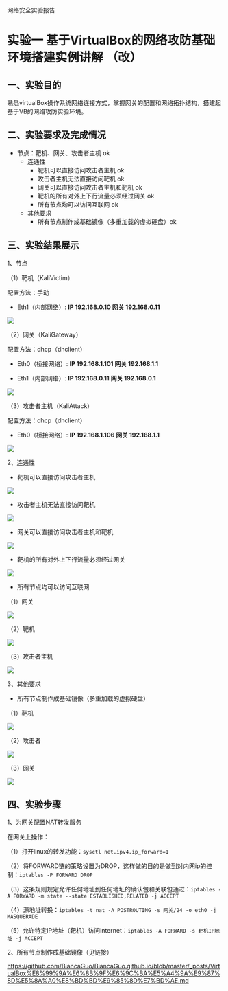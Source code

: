 网络安全实验报告

	
# 实验一 基于VirtualBox的网络攻防基础环境搭建实例讲解 （改） #

## 一、实验目的 ##

熟悉virtualBox操作系统网络连接方式，掌握网关的配置和网络拓扑结构，搭建起基于VB的网络攻防实验环境。

## 二、实验要求及完成情况 ##

 * 节点：靶机、网关、攻击者主机 ok
    * 连通性
        * 靶机可以直接访问攻击者主机 ok
        * 攻击者主机无法直接访问靶机 ok
        * 网关可以直接访问攻击者主机和靶机 ok
        * 靶机的所有对外上下行流量必须经过网关 ok
        * 所有节点均可以访问互联网 ok
    * 其他要求
        * 所有节点制作成基础镜像（多重加载的虚拟硬盘）ok
        

## 三、实验结果展示 ##

1、节点

（1）靶机（KaliVictim）

配置方法：手动

* Eth1（内部网络）: **IP 192.168.0.10  网关 192.168.0.11**

![](https://i.imgur.com/LJeGpYp.png)

（2）网关（KaliGateway）

配置方法：dhcp（dhclient）

* Eth0（桥接网络）: **IP 192.168.1.101  网关 192.168.1.1**
 
* Eth1（内部网络）: **IP 192.168.0.11   网关 192.168.0.1**

![](https://i.imgur.com/mPgr0AC.png)

（3）攻击者主机（KaliAttack）

配置方法：dhcp（dhclient）

* Eth0（桥接网络）: **IP 192.168.1.106   网关 192.168.1.1**
 
![](https://i.imgur.com/QMuAaSv.png)

2、连通性

* 靶机可以直接访问攻击者主机

![](https://i.imgur.com/iwij2mH.png)

* 攻击者主机无法直接访问靶机

![](https://i.imgur.com/lnmJCfz.png)

* 网关可以直接访问攻击者主机和靶机

![](https://i.imgur.com/1XnyI5u.png)

* 靶机的所有对外上下行流量必须经过网关

![](https://i.imgur.com/u1vngzz.png)

* 所有节点均可以访问互联网

（1）网关

![](https://i.imgur.com/25yWuqr.png)

（2）靶机

![](https://i.imgur.com/ZO0kltZ.jpg)

（3）攻击者主机

![](https://i.imgur.com/QSwueb7.png)

3、其他要求

* 所有节点制作成基础镜像（多重加载的虚拟硬盘）

（1）靶机

![](https://i.imgur.com/tkMgmx1.png)

（2）攻击者

![](https://i.imgur.com/YbCmhMu.png)

（3）网关

![](https://i.imgur.com/MdK3H3r.png)

## 四、实验步骤 ##

1、为网关配置NAT转发服务

在网关上操作：

（1）打开linux的转发功能：`sysctl net.ipv4.ip_forward=1 `

（2）将FORWARD链的策略设置为DROP，这样做的目的是做到对内网ip的控制：`iptables -P FORWARD DROP`

（3）这条规则规定允许任何地址到任何地址的确认包和关联包通过：`iptables -A FORWARD -m state --state ESTABLISHED,RELATED -j ACCEPT`

（4）源地址转换：`iptables -t nat -A POSTROUTING -s 网关/24 -o eth0 -j MASQUERADE`

（5）允许特定IP地址（靶机）访问internet：`iptables -A FORWARD -s 靶机IP地址 -j ACCEPT`




2、所有节点制作成基础镜像（见链接）

https://github.com/BiancaGuo/BiancaGuo.github.io/blob/master/_posts/VirtualBox%E8%99%9A%E6%8B%9F%E6%9C%BA%E5%A4%9A%E9%87%8D%E5%8A%A0%E8%BD%BD%E9%85%8D%E7%BD%AE.md

			
	
